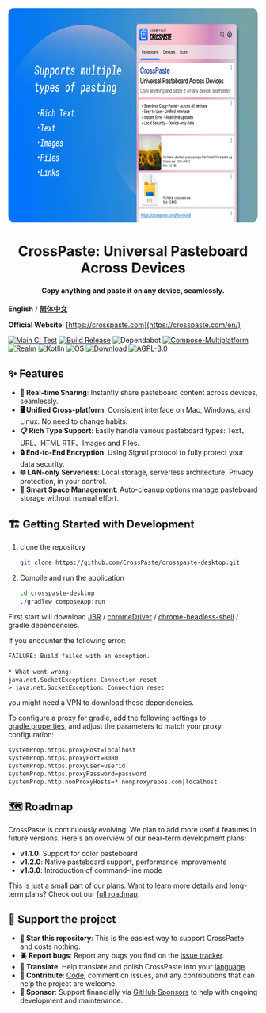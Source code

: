 <div align="center">
   <img src="marketing/en/marketing.webp" width="768px" height="432px" alt="poster" />
   <h1>CrossPaste: Universal Pasteboard Across Devices</h1>
   <h4>Copy anything and paste it on any device, seamlessly.</h4>
</div>

**English** / [**简体中文**](./README.zh-CN.md)

**Official Website**: [https://crosspaste.com](https://crosspaste.com/en/)

[![Main CI Test](https://github.com/CrossPaste/crosspaste-desktop/actions/workflows/ci.yml/badge.svg?branch=main)](https://github.com/CrossPaste/crosspaste-desktop/actions/workflows/ci.yml)
[![Build Release](https://github.com/CrossPaste/crosspaste-desktop/actions/workflows/build-release.yml/badge.svg)](https://github.com/CrossPaste/crosspaste-desktop/actions/workflows/build-release.yml)
![Dependabot](https://img.shields.io/badge/Dependabot-enabled-2cbe4e.svg?logo=dependabot&logoColor=white)
[![Compose-Multiplatform](https://img.shields.io/badge/UI-Compose%20Multiplatform-3a7af2?logo=jetpackcompose&logoColor=white)](https://github.com/JetBrains/compose-multiplatform)
[![Realm](https://img.shields.io/badge/Database-Realm-39477F?logo=realm&logoColor=white)](https://github.com/realm/realm-kotlin)
![Kotlin](https://img.shields.io/badge/Lang-Kotlin-0095D5.svg?logo=kotlin&logoColor=white)
![OS](https://img.shields.io/badge/OS-Windows%20%7C%20macOS%20%7C%20Linux-2cbe4e)
[![Download](https://img.shields.io/badge/Download-v1.0.6-2cbe4e?logo=download&link=https://crosspaste.com/download)](https://crosspaste.com/download)
[![AGPL-3.0](https://img.shields.io/badge/License-AGPL%20v3-2cbe4e.svg)](https://github.com/CrossPaste/crosspaste-desktop/blob/main/LICENSE)

## ✨ Features

- **🔄 Real-time Sharing**: Instantly share pasteboard content across devices, seamlessly.
- **🖥️ Unified Cross-platform**: Consistent interface on Mac, Windows, and Linux. No need to change habits.
- **📋 Rich Type Support**: Easily handle various pasteboard types: Text、URL、HTML RTF、Images and Files.
- **🔒 End-to-End Encryption**: Using Signal protocol to fully protect your data security.
- **🌐 LAN-only Serverless**: Local storage, serverless architecture. Privacy protection, in your control.
- **🧹 Smart Space Management**: Auto-cleanup options manage pasteboard storage without manual effort.

## 🏗 Getting Started with Development

1. clone the repository

   ```bash
   git clone https://github.com/CrossPaste/crosspaste-desktop.git
   ```

2. Compile and run the application

   ```bash
   cd crosspaste-desktop
   ./gradlew composeApp:run
   ```
   
First start will download [JBR](https://github.com/JetBrains/JetBrainsRuntime) / [chromeDriver](https://googlechromelabs.github.io/chrome-for-testing/) / [chrome-headless-shell](https://googlechromelabs.github.io/chrome-for-testing/) / gradle dependencies.

If you encounter the following error:
```log
FAILURE: Build failed with an exception.

* What went wrong:
java.net.SocketException: Connection reset
> java.net.SocketException: Connection reset
```
you might need a VPN to download these dependencies.

To configure a proxy for gradle, add the following settings to [gradle.properties](./gradle.properties), and adjust the parameters to match your proxy configuration:
```properties
systemProp.https.proxyHost=localhost
systemProp.https.proxyPort=8080
systemProp.https.proxyUser=userid
systemProp.https.proxyPassword=password
systemProp.http.nonProxyHosts=*.nonproxyrepos.com|localhost
```

## 🗺️ Roadmap
CrossPaste is continuously evolving! We plan to add more useful features in future versions. Here's an overview of our near-term development plans:

- **v1.1.0**: Support for color pasteboard
- **v1.2.0**: Native pasteboard support, performance improvements
- **v1.3.0**: Introduction of command-line mode

This is just a small part of our plans. Want to learn more details and long-term plans? Check out our [full roadmap](./Roadmap.md).


## 🤝 Support the project

- **🌟 Star this repository**: This is the easiest way to support CrossPaste and costs nothing.
- **🪲 Report bugs**: Report any bugs you find on the [issue tracker](https://github.com/CrossPaste/crosspaste-desktop/issues/new/choose).
- **📖 Translate**: Help translate and polish CrossPaste into your [language](https://github.com/CrossPaste/crosspaste-desktop/tree/main/composeApp/src/desktopMain/resources/i18n).
- **📝 Contribute**: [Code](./Contributing.md), comment on issues, and any contributions that can help the project are welcome.
- **💖 Sponsor**: Support financially via [GitHub Sponsors](https://github.com/sponsors/CrossPaste) to help with ongoing development and maintenance.







